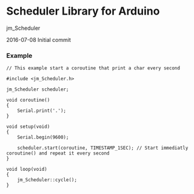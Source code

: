 # Scheduler Library for Arduino

jm_Scheduler

2016-07-08 Initial commit

### Example

	// This example start a coroutine that print a char every second
	
	#include <jm_Scheduler.h>
  
	jm_Scheduler scheduler;
	
	void coroutine()
	{
		Serial.print('.');
	}
  
	void setup(void)
	{
		Serial.begin(9600);
		
		scheduler.start(coroutine, TIMESTAMP_1SEC); // Start immediatly coroutine() and repeat it every second
	}
  
	void loop(void)
	{
		jm_Scheduler::cycle();
	}


